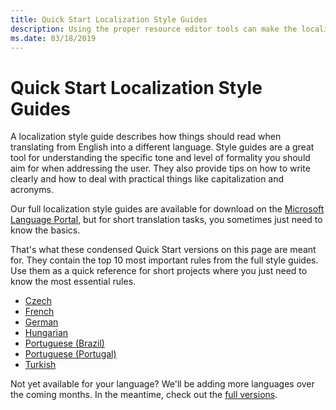 ```yaml
---
title: Quick Start Localization Style Guides
description: Using the proper resource editor tools can make the localization of product resources quick and easy.
ms.date: 03/18/2019
---
```

# Quick Start Localization Style Guides

A localization style guide describes how things should read when translating from English into a different language. Style guides are a great tool for understanding the specific tone and level of formality you should aim for when addressing the user. They also provide tips on how to write clearly and how to deal with practical things like capitalization and acronyms. 

Our full localization style guides are available for download on the [Microsoft Language Portal](https://www.microsoft.com/Language/StyleGuides), but for short translation tasks, you sometimes just need to know the basics. 

That's what these condensed Quick Start versions on this page are meant for. They contain the top 10 most important rules from the full style guides. Use them as a quick reference for short projects where you just need to know the most essential rules.

*	[Czech](/globalization/localization/ministyleguides/mini-style-guide-czech)
*	[French](/globalization/localization/ministyleguides/mini-style-guide-french)
*	[German](/globalization/localization/ministyleguides/mini-style-guide-german)
*	[Hungarian](/globalization/localization/ministyleguides/mini-style-guide-hungarian)
*	[Portuguese (Brazil)](/globalization/localization/ministyleguides/mini-style-guide-portuguese-brazil)
*	[Portuguese (Portugal)](/globalization/localization/ministyleguides/mini-style-guide-portuguese-portugal)
*	[Turkish](/globalization/localization/ministyleguides/mini-style-guide-turkish)

Not yet available for your language? We'll be adding more languages over the coming months. In the meantime, check out the [full versions](https://www.microsoft.com/en-us/Language/StyleGuides). 
